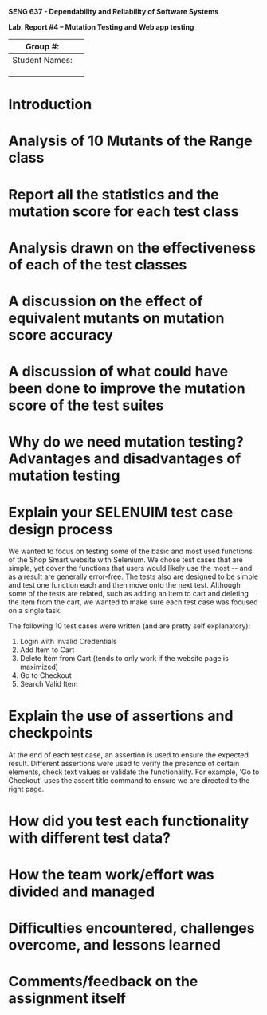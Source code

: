 **SENG 637 - Dependability and Reliability of Software Systems**

**Lab. Report \#4 – Mutation Testing and Web app testing**

| Group \#:      |     |
| -------------- | --- |
| Student Names: |     |
|                |     |
|                |     |
|                |     |

# Introduction

# Analysis of 10 Mutants of the Range class 

# Report all the statistics and the mutation score for each test class

# Analysis drawn on the effectiveness of each of the test classes

# A discussion on the effect of equivalent mutants on mutation score accuracy

# A discussion of what could have been done to improve the mutation score of the test suites

# Why do we need mutation testing? Advantages and disadvantages of mutation testing


# Explain your SELENUIM test case design process

We wanted to focus on testing some of the basic and most used functions of the Shop Smart website with Selenium. We chose test cases that are simple, yet cover the functions that users would likely use the most -- and as a result are generally error-free. The tests also are designed to be simple and test one function each and then move onto the next test. Although some of the tests are related, such as adding an item to cart and deleting the item from the cart, we wanted to make sure each test case was focused on a single task. 

The following 10 test cases were written (and are pretty self explanatory):  

1. Login with Invalid Credentials
2. Add Item to Cart
3. Delete Item from Cart (tends to only work if the website page is maximized)
4. Go to Checkout
5. Search Valid Item 


# Explain the use of assertions and checkpoints

At the end of each test case, an assertion is used to ensure the expected result. Different assertions were used to verify the presence of certain elements, check text values or validate the functionality. For example, 'Go to Checkout' uses the assert title command to ensure we are directed to the right page. 


# How did you test each functionality with different test data?



# How the team work/effort was divided and managed

# Difficulties encountered, challenges overcome, and lessons learned

# Comments/feedback on the assignment itself

